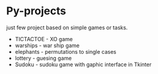 # Py-projects

just few project based on simple games or tasks.
- TICTACTOE - XO game
- warships - war ship game
- elephants - permutations to single cases
- lottery - guesing game
- Sudoku - sudoku game with gaphic interface in Tkinter
